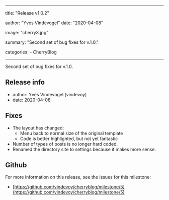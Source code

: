 ---

title: "Release v1.0.2"

author: "Yves Vindevogel"
date: "2020-04-08"

image: "cherry3.jpg"

summary: "Second set of bug fixes for v.1.0."

categories:
    - CherryBlog
    
----------

Second set of bug fixes for v.1.0.

## Release info

- author: Yves Vindevogel (vindevoy)
- date: 2020-04-08

## Fixes

- The layout has changed:
    - Menu back to normal size of the original template
    - Code is better highlighted, but not yet fantastic
- Number of types of posts is no longer hard coded.
- Renamed the directory site to settings because it makes more sense.

## Github 

For more information on this release, see the issues for this milestone:

- [https://github.com/vindevoy/cherryblog/milestone/5](https://github.com/vindevoy/cherryblog/milestone/5)